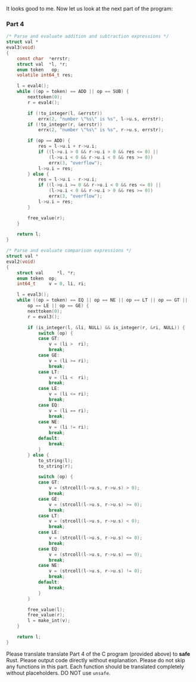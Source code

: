 
It looks good to me. Now let us look at the next part of the program:

### Part 4

```c
/* Parse and evaluate addition and subtraction expressions */
struct val *
eval3(void)
{
	const char	*errstr;
	struct val	*l, *r;
	enum token	 op;
	volatile int64_t res;

	l = eval4();
	while ((op = token) == ADD || op == SUB) {
		nexttoken(0);
		r = eval4();

		if (!to_integer(l, &errstr))
			errx(2, "number \"%s\" is %s", l->u.s, errstr);
		if (!to_integer(r, &errstr))
			errx(2, "number \"%s\" is %s", r->u.s, errstr);

		if (op == ADD) {
			res = l->u.i + r->u.i;
			if ((l->u.i > 0 && r->u.i > 0 && res <= 0) ||
			    (l->u.i < 0 && r->u.i < 0 && res >= 0))
				errx(3, "overflow");
			l->u.i = res;
		} else {
			res = l->u.i - r->u.i;
			if ((l->u.i >= 0 && r->u.i < 0 && res <= 0) ||
			    (l->u.i < 0 && r->u.i > 0 && res >= 0))
				errx(3, "overflow");
			l->u.i = res;
		}

		free_value(r);
	}

	return l;
}

/* Parse and evaluate comparison expressions */
struct val *
eval2(void)
{
	struct val     *l, *r;
	enum token	op;
	int64_t		v = 0, li, ri;

	l = eval3();
	while ((op = token) == EQ || op == NE || op == LT || op == GT ||
	    op == LE || op == GE) {
		nexttoken(0);
		r = eval3();

		if (is_integer(l, &li, NULL) && is_integer(r, &ri, NULL)) {
			switch (op) {
			case GT:
				v = (li >  ri);
				break;
			case GE:
				v = (li >= ri);
				break;
			case LT:
				v = (li <  ri);
				break;
			case LE:
				v = (li <= ri);
				break;
			case EQ:
				v = (li == ri);
				break;
			case NE:
				v = (li != ri);
				break;
			default:
				break;
			}
		} else {
			to_string(l);
			to_string(r);

			switch (op) {
			case GT:
				v = (strcoll(l->u.s, r->u.s) > 0);
				break;
			case GE:
				v = (strcoll(l->u.s, r->u.s) >= 0);
				break;
			case LT:
				v = (strcoll(l->u.s, r->u.s) < 0);
				break;
			case LE:
				v = (strcoll(l->u.s, r->u.s) <= 0);
				break;
			case EQ:
				v = (strcoll(l->u.s, r->u.s) == 0);
				break;
			case NE:
				v = (strcoll(l->u.s, r->u.s) != 0);
				break;
			default:
				break;
			}
		}

		free_value(l);
		free_value(r);
		l = make_int(v);
	}

	return l;
}
```

Please translate translate Part 4 of the C program (provided above) to **safe** Rust. Please output code directly without explanation. Please do not skip any functions in this part. Each function should be translated completely without placeholders. DO NOT use `unsafe`.
